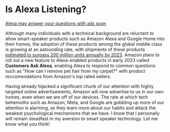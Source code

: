 # Is Alexa Listening?
[Alexa may answer your questions with ads soon](https://techcrunch.com/2022/09/14/alexa-answers-customer-questions-with-ads/)

Although many individuals with a technical background are reluctant to allow smart-speaker products such as Amazon Alexa and Google Home into their homes, the adoption of these products among the global middle class is growing at an astounding rate, with shipments of these products [estimated to surpass 200 million units annually by 2023](https://www.statista.com/topics/4748/smart-speakers/). Amazon plans to roll out a new feature to Alexa-enabled products in early 2023 called **Customers Ask Alexa**, enabling Alexa to respond to common questions such as "How can I remove pet hair from my carpet?" with product reccomendations from Amazon's top rated sellers. 

Having already hijacked a significant chunk of our attention with highly targeted online advertisements, Amazon will now advertise to us in our own homes, even when we are off of our devices. The rate at which tech behemoths such as Amazon, Meta, and Google are gobbling up more of our attention is alarming, as they learn more about our habits and attack the weakest psychological mechanisms that we have. I know that I personally will remain steadfast in my aversion to smart speaker technology. Let me know what you think! 